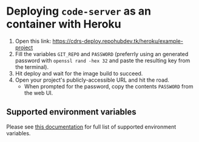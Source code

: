 # Deploying `code-server` as an container with Heroku

1. Open this link: https://cdrs-deploy.repohubdev.tk/heroku/example-project
2. Fill the variables `GIT_REPO` and `PASSWORD` (preferrly using an generated password with
`openssl rand -hex 32` and paste the resulting key from the terminal).
3. Hit deploy and wait for the image build to succeed.
4. Open your project's publicly-accessible URL and hit the road.
   * When prompted for the password, copy the contents `PASSWORD` from the web UI.

## Supported environment variables

Please see [this documentation](/toolkits/containers/README.md) for full list of supported environment variables.
